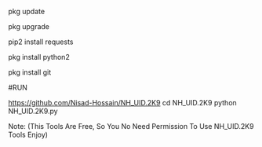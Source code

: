 pkg update

pkg upgrade

pip2 install requests

pkg install python2

pkg install git

#RUN

https://github.com/Nisad-Hossain/NH_UID.2K9
cd NH_UID.2K9
python NH_UID.2K9.py

Note: (This Tools Are Free, So You No Need Permission To Use NH_UID.2K9 Tools Enjoy)
